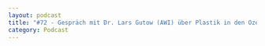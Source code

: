 ```yaml
---
layout: podcast
title: "#72 - Gespräch mit Dr. Lars Gutow (AWI) über Plastik in den Ozeanen"
category: Podcast
---
```


<p><script class="podigee-podcast-player" src="https://cdn.podigee.com/podcast-player/javascripts/podigee-podcast-player.js" data-configuration="https://interviews-4-future.podigee.io/72-i4f/embed?context=external"></script></p>
